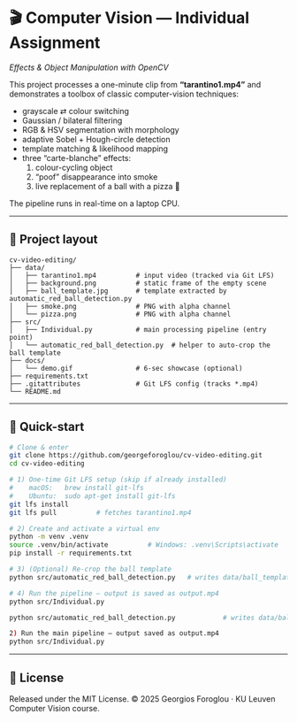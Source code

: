 # 🎬 Computer Vision — Individual Assignment  
_Effects & Object Manipulation with OpenCV_

This project processes a one-minute clip from **“tarantino1.mp4”** and demonstrates a toolbox of classic computer-vision techniques:

* grayscale ⇄ colour switching  
* Gaussian / bilateral filtering  
* RGB & HSV segmentation with morphology  
* adaptive Sobel + Hough-circle detection  
* template matching & likelihood mapping  
* three “carte-blanche” effects:  
  1. colour-cycling object  
  2. “poof” disappearance into smoke  
  3. live replacement of a ball with a pizza 🍕

The pipeline runs in real-time on a laptop CPU.

---

## 📂 Project layout

```text
cv-video-editing/
├── data/
│   ├── tarantino1.mp4          # input video (tracked via Git LFS)
│   ├── background.png          # static frame of the empty scene
│   ├── ball_template.jpg       # template extracted by automatic_red_ball_detection.py
│   ├── smoke.png               # PNG with alpha channel
│   └── pizza.png               # PNG with alpha channel
├── src/
│   ├── Individual.py           # main processing pipeline (entry point)
│   └── automatic_red_ball_detection.py  # helper to auto-crop the ball template
├── docs/
│   └── demo.gif                # 6-sec showcase (optional)
├── requirements.txt
├── .gitattributes              # Git LFS config (tracks *.mp4)
└── README.md
```

---

## 🚀 Quick-start

```bash
# Clone & enter
git clone https://github.com/georgeforoglou/cv-video-editing.git
cd cv-video-editing

# 1) One-time Git LFS setup (skip if already installed)
#    macOS:   brew install git-lfs
#    Ubuntu:  sudo apt-get install git-lfs
git lfs install
git lfs pull          # fetches tarantino1.mp4

# 2) Create and activate a virtual env
python -m venv .venv
source .venv/bin/activate          # Windows: .venv\Scripts\activate
pip install -r requirements.txt

# 3) (Optional) Re-crop the ball template
python src/automatic_red_ball_detection.py   # writes data/ball_template.jpg

# 4) Run the pipeline – output is saved as output.mp4
python src/Individual.py

python src/automatic_red_ball_detection.py            # writes data/ball_template.jpg

2) Run the main pipeline — output saved as output.mp4
python src/Individual.py
```

---

## 📝 License
Released under the MIT License.
© 2025 Georgios Foroglou · KU Leuven Computer Vision course.
